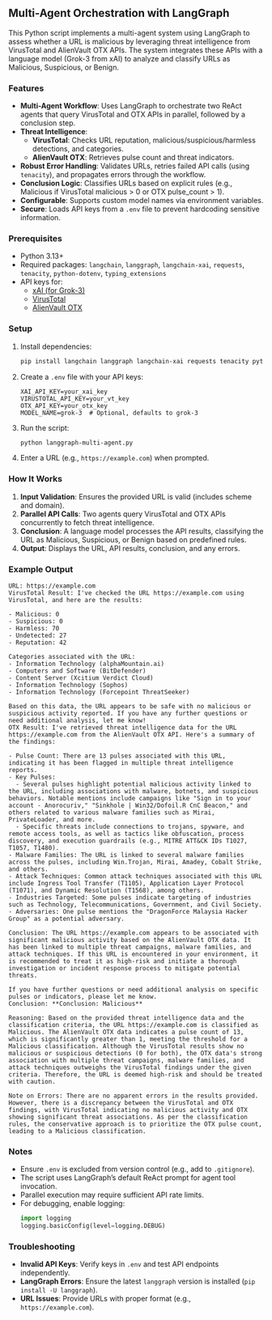 ## Multi-Agent Orchestration with LangGraph

This Python script implements a multi-agent system using LangGraph to assess whether a URL is malicious by leveraging threat intelligence from VirusTotal and AlienVault OTX APIs. The system integrates these APIs with a language model (Grok-3 from xAI) to analyze and classify URLs as Malicious, Suspicious, or Benign.

### Features
- **Multi-Agent Workflow**: Uses LangGraph to orchestrate two ReAct agents that query VirusTotal and OTX APIs in parallel, followed by a conclusion step.
- **Threat Intelligence**:
  - **VirusTotal**: Checks URL reputation, malicious/suspicious/harmless detections, and categories.
  - **AlienVault OTX**: Retrieves pulse count and threat indicators.
- **Robust Error Handling**: Validates URLs, retries failed API calls (using `tenacity`), and propagates errors through the workflow.
- **Conclusion Logic**: Classifies URLs based on explicit rules (e.g., Malicious if VirusTotal malicious > 0 or OTX pulse_count > 1).
- **Configurable**: Supports custom model names via environment variables.
- **Secure**: Loads API keys from a `.env` file to prevent hardcoding sensitive information.

### Prerequisites
- Python 3.13+
- Required packages: `langchain`, `langgraph`, `langchain-xai`, `requests`, `tenacity`, `python-dotenv`, `typing_extensions`
- API keys for:
  - [xAI (for Grok-3)]("https://x.ai/api")
  - [VirusTotal]("https://www.virustotal.com/gui/join-us")
  - [AlienVault OTX]("https://otx.alienvault.com/api")

### Setup
1. Install dependencies:
   ```bash
   pip install langchain langgraph langchain-xai requests tenacity python-dotenv typing_extensions
   ```
2. Create a `.env` file with your API keys:
   ```
   XAI_API_KEY=your_xai_key
   VIRUSTOTAL_API_KEY=your_vt_key
   OTX_API_KEY=your_otx_key
   MODEL_NAME=grok-3  # Optional, defaults to grok-3
   ```
3. Run the script:
   ```bash
   python langgraph-multi-agent.py
   ```
4. Enter a URL (e.g., `https://example.com`) when prompted.

### How It Works
1. **Input Validation**: Ensures the provided URL is valid (includes scheme and domain).
2. **Parallel API Calls**: Two agents query VirusTotal and OTX APIs concurrently to fetch threat intelligence.
3. **Conclusion**: A language model processes the API results, classifying the URL as Malicious, Suspicious, or Benign based on predefined rules.
4. **Output**: Displays the URL, API results, conclusion, and any errors.

### Example Output
```
URL: https://example.com
VirusTotal Result: I've checked the URL https://example.com using VirusTotal, and here are the results:

- Malicious: 0
- Suspicious: 0
- Harmless: 70
- Undetected: 27
- Reputation: 42

Categories associated with the URL:
- Information Technology (alphaMountain.ai)
- Computers and Software (BitDefender)
- Content Server (Xcitium Verdict Cloud)
- Information Technology (Sophos)
- Information Technology (Forcepoint ThreatSeeker)

Based on this data, the URL appears to be safe with no malicious or suspicious activity reported. If you have any further questions or need additional analysis, let me know!
OTX Result: I've retrieved threat intelligence data for the URL https://example.com from the AlienVault OTX API. Here's a summary of the findings:

- Pulse Count: There are 13 pulses associated with this URL, indicating it has been flagged in multiple threat intelligence reports.
- Key Pulses: 
  - Several pulses highlight potential malicious activity linked to the URL, including associations with malware, botnets, and suspicious behaviors. Notable mentions include campaigns like "Sign in to your account - Anorocuriv," "Sinkhole | Win32/Dofoil.R CnC Beacon," and others related to various malware families such as Mirai, PrivateLoader, and more.
  - Specific threats include connections to trojans, spyware, and remote access tools, as well as tactics like obfuscation, process discovery, and execution guardrails (e.g., MITRE ATT&CK IDs T1027, T1057, T1480).
- Malware Families: The URL is linked to several malware families across the pulses, including Win.Trojan, Mirai, Amadey, Cobalt Strike, and others.
- Attack Techniques: Common attack techniques associated with this URL include Ingress Tool Transfer (T1105), Application Layer Protocol (T1071), and Dynamic Resolution (T1568), among others.
- Industries Targeted: Some pulses indicate targeting of industries such as Technology, Telecommunications, Government, and Civil Society.
- Adversaries: One pulse mentions the "DragonForce Malaysia Hacker Group" as a potential adversary.

Conclusion: The URL https://example.com appears to be associated with significant malicious activity based on the AlienVault OTX data. It has been linked to multiple threat campaigns, malware families, and attack techniques. If this URL is encountered in your environment, it is recommended to treat it as high-risk and initiate a thorough investigation or incident response process to mitigate potential threats. 

If you have further questions or need additional analysis on specific pulses or indicators, please let me know.
Conclusion: **Conclusion: Malicious**

Reasoning: Based on the provided threat intelligence data and the classification criteria, the URL https://example.com is classified as Malicious. The AlienVault OTX data indicates a pulse count of 13, which is significantly greater than 1, meeting the threshold for a Malicious classification. Although the VirusTotal results show no malicious or suspicious detections (0 for both), the OTX data's strong association with multiple threat campaigns, malware families, and attack techniques outweighs the VirusTotal findings under the given criteria. Therefore, the URL is deemed high-risk and should be treated with caution.

Note on Errors: There are no apparent errors in the results provided. However, there is a discrepancy between the VirusTotal and OTX findings, with VirusTotal indicating no malicious activity and OTX showing significant threat associations. As per the classification rules, the conservative approach is to prioritize the OTX pulse count, leading to a Malicious classification.
```

### Notes
- Ensure `.env` is excluded from version control (e.g., add to `.gitignore`).
- The script uses LangGraph’s default ReAct prompt for agent tool invocation.
- Parallel execution may require sufficient API rate limits.
- For debugging, enable logging:
  ```python
  import logging
  logging.basicConfig(level=logging.DEBUG)
  ```

### Troubleshooting
- **Invalid API Keys**: Verify keys in `.env` and test API endpoints independently.
- **LangGraph Errors**: Ensure the latest `langgraph` version is installed (`pip install -U langgraph`).
- **URL Issues**: Provide URLs with proper format (e.g., `https://example.com`).